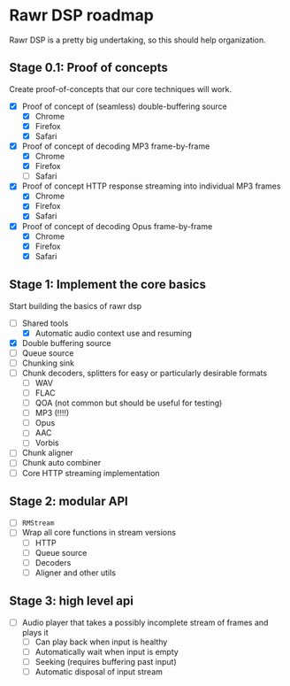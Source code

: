 # Rawr DSP roadmap

Rawr DSP is a pretty big undertaking, so this should help organization.

## Stage 0.1: Proof of concepts

Create proof-of-concepts that our core techniques will work.

 - [x] Proof of concept of (seamless) double-buffering source
	* [x] Chrome
   * [x] Firefox
   * [x] Safari
 - [x] Proof of concept of decoding MP3 frame-by-frame
	 * [x] Chrome
	 * [x] Firefox
	 * [ ] Safari
 - [x] Proof of concept HTTP response streaming into individual MP3 frames
	* [x] Chrome
	* [x] Firefox
	* [x] Safari
 - [x] Proof of concept of decoding Opus frame-by-frame
	 * [x] Chrome
	 * [x] Firefox
	 * [x] Safari

## Stage 1: Implement the core basics

Start building the basics of rawr dsp

- [ ] Shared tools
  * [x] Automatic audio context use and resuming
- [x] Double buffering source
- [ ] Queue source
- [ ] Chunking sink
- [ ] Chunk decoders, splitters for easy or particularly desirable formats
  * [ ] WAV
  * [ ] FLAC
  * [ ] QOA (not common but should be useful for testing)
  * [ ] MP3 (!!!!)
  * [ ] Opus
  * [ ] AAC
  * [ ] Vorbis
- [ ] Chunk aligner
- [ ] Chunk auto combiner
- [ ] Core HTTP streaming implementation

## Stage 2: modular API

- [ ] `RMStream`
- [ ] Wrap all core functions in stream versions
  * [ ] HTTP
  * [ ] Queue source
  * [ ] Decoders
  * [ ] Aligner and other utils

## Stage 3: high level api

- [ ] Audio player that takes a possibly incomplete stream of frames and plays it
  * [ ] Can play back when input is healthy
  * [ ] Automatically wait when input is empty
  * [ ] Seeking (requires buffering past input)
  * [ ] Automatic disposal of input stream
